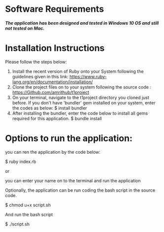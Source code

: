 # **Software Requirements**
##### The application has been designed and tested in Windows 10 OS and still not tested on  Mac.
# **Installation Instructions**
 Please follow the steps below:
1. Install the recent version of Ruby onto your System following the guidelines given in this link: https://www.ruby-lang.org/en/documentation/installation/
2. Clone the project files on to your system following the source code : https://Github.com/amrithub/t1project
3. On your terminal, navigate to the t1project directory you cloned just before.
If you don't have 'bundler' gem installed
on your system, enter the codes as below:
$ install bundler
4. After installing the bundler, enter the code below to install all gems required for this application.
$ bundle install

# **Options to run the application:**
you can ren the application by the code below:

$ ruby index.rb

or 

you can enter your name on to the terminal and run the application

Optionally, the application can be run coding the bash script in the source code.

$ chmod u+x  script.sh

And run the bash script

$ ./script.sh



